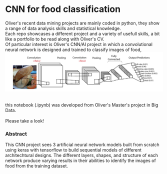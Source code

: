 # CNN for food classification
Oliver's recent data mining projects are mainly coded in python, they show a range of data analysis skills and statistical knowledge.<br/>
Each repo showcases a different project and a variety of usefull skills, a bit like a portfolio to be read along with Oliver's CV.<br/>
Of particular interest is Oliver's CNN/AI project in which a convolutional neural network is designed and trained to classify images of food,<br/> 
![CNN example of structure](https://github.com/oliver-bigdata/CNN-for-image-classification-of-food/blob/main/CNNfood.jpg?raw=true)

<br/> this notebook (.ipynb) was developed from Oliver's Master's project in Big Data.
<br/><br/>Please take a look!  

### Abstract 
This CNN project sees 3 artificial neural network models built from scratch using keras with tensorflow to build sequential models of different architechtural designs.
The different layers, shapes, and structure of each network produce varying results in their abilities to identify the images of food from the training dataset.

